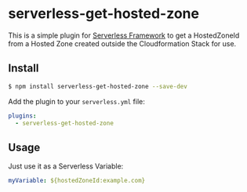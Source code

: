 # serverless-get-hosted-zone

This is a simple plugin for [Serverless Framework](https://serverless.com/) to get a HostedZoneId from a Hosted Zone created outside the Cloudformation Stack for use.

## Install

```bash
$ npm install serverless-get-hosted-zone --save-dev
```

Add the plugin to your `serverless.yml` file:

```yaml
plugins:
  - serverless-get-hosted-zone
```

## Usage

Just use it as a Serverless Variable:

```yaml
myVariable: ${hostedZoneId:example.com}
```